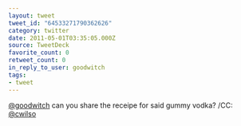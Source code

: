 ```yaml
---
layout: tweet
tweet_id: "64533271790362626"
category: twitter
date: 2011-05-01T03:35:05.000Z
source: TweetDeck
favorite_count: 0
retweet_count: 0
in_reply_to_user: goodwitch
tags:
- tweet
---
```


[@goodwitch](https://twitter.com/@goodwitch) can you share the receipe for said gummy vodka? /CC: [@cwilso](https://twitter.com/@cwilso)
